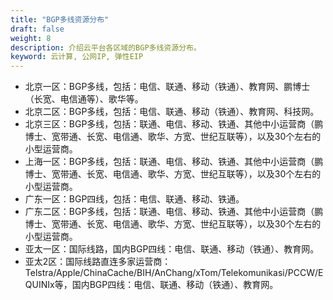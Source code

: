 ```yaml
---
title: "BGP多线资源分布"
draft: false
weight: 8
description: 介绍云平台各区域的BGP多线资源分布。
keyword: 云计算, 公网IP, 弹性EIP
---
```


- 北京一区：BGP多线，包括：电信、联通、移动（铁通）、教育网、鹏博士（长宽、电信通等）、歌华等。
- 北京二区：BGP多线，包括：电信、联通、移动（铁通）、教育网、科技网。
- 北京三区：BGP多线，包括：联通、电信、移动、铁通、其他中小运营商（鹏博士、宽带通、长宽、电信通、歌华、方宽、世纪互联等），以及30个左右的小型运营商。
- 上海一区：BGP多线，包括：联通、电信、移动、铁通、其他中小运营商（鹏博士、宽带通、长宽、电信通、歌华、方宽、世纪互联等），以及30个左右的小型运营商。
- 广东一区：BGP四线，包括：电信、联通、移动、铁通。
- 广东二区：BGP多线，包括：联通、电信、移动、铁通、其他中小运营商（鹏博士、宽带通、长宽、电信通、歌华、方宽、世纪互联等），以及30个左右的小型运营商。
- 亚太一区：国际线路，国内BGP四线：电信、联通、移动（铁通）、教育网。
- 亚太2区：国际线路直连多家运营商：Telstra/Apple/ChinaCache/BIH/AnChang/xTom/Telekomunikasi/PCCW/EQUINIx等，国内BGP四线：电信、联通、移动（铁通）、教育网。
